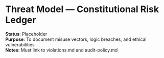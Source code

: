 # Threat Model — Constitutional Risk Ledger

**Status**: Placeholder  
**Purpose**: To document misuse vectors, logic breaches, and ethical vulnerabilities  
**Notes**: Must link to violations.md and audit-policy.md

